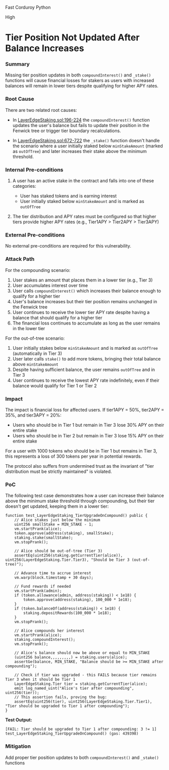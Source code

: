 Fast Corduroy Python

High

# Tier Position Not Updated After Balance Increases

### Summary

Missing tier position updates in both `compoundInterest()` and `_stake()` functions will cause financial losses for stakers as users with increased balances will remain in lower tiers despite qualifying for higher APY rates.

### Root Cause

There are two related root causes:

- In [LayerEdgeStaking.sol:196-224](https://github.com/sherlock-audit/2025-05-layeredge/blob/029b25ca38242ac844f5289547dc759ad2eb308b/edgen-staking/src/stake/LayerEdgeStaking.sol#L202-L230) the `compoundInterest()` function updates the user's balance but fails to update their position in the Fenwick tree or trigger tier boundary recalculations.

- In [LayerEdgeStaking.sol:672-722](https://github.com/sherlock-audit/2025-05-layeredge/blob/029b25ca38242ac844f5289547dc759ad2eb308b/edgen-staking/src/stake/LayerEdgeStaking.sol#L678-L728) the `_stake()` function doesn't handle the scenario where a user initially staked below `minStakeAmount` (marked as `outOfTree`) and later increases their stake above the minimum threshold.

### Internal Pre-conditions

1. A user has an active stake in the contract and falls into one of these categories:
   - User has staked tokens and is earning interest
   - User initially staked below `minStakeAmount` and is marked as `outOfTree`

2. The tier distribution and APY rates must be configured so that higher tiers provide higher APY rates (e.g., Tier1APY > Tier2APY > Tier3APY)

### External Pre-conditions

No external pre-conditions are required for this vulnerability.

### Attack Path

For the compounding scenario:
1. User stakes an amount that places them in a lower tier (e.g., Tier 3)
2. User accumulates interest over time
3. User calls `compoundInterest()` which increases their balance enough to qualify for a higher tier
4. User's balance increases but their tier position remains unchanged in the Fenwick tree
5. User continues to receive the lower tier APY rate despite having a balance that should qualify for a higher tier
6. The financial loss continues to accumulate as long as the user remains in the lower tier

For the out-of-tree scenario:
1. User initially stakes below `minStakeAmount` and is marked as `outOfTree` (automatically in Tier 3)
2. User later calls `stake()` to add more tokens, bringing their total balance above `minStakeAmount`
3. Despite having sufficient balance, the user remains `outOfTree` and in Tier 3
4. User continues to receive the lowest APY rate indefinitely, even if their balance would qualify for Tier 1 or Tier 2


### Impact

The impact is financial loss for affected users. If tier1APY = 50%, tier2APY = 35%, and tier3APY = 20%:
- Users who should be in Tier 1 but remain in Tier 3 lose 30% APY on their entire stake
- Users who should be in Tier 2 but remain in Tier 3 lose 15% APY on their entire stake

For a user with 1000 tokens who should be in Tier 1 but remains in Tier 3, this represents a loss of 300 tokens per year in potential rewards.

The protocol also suffers from undermined trust as the invariant of "tier distribution must be strictly maintained" is violated.

### PoC

The following test case demonstrates how a user can increase their balance above the minimum stake threshold through compounding, but their tier doesn't get updated, keeping them in a lower tier:

```solidity
function test_LayerEdgeStaking_TierUpgradeOnCompound() public {
    // Alice stakes just below the minimum
    uint256 smallStake = MIN_STAKE - 1;
    vm.startPrank(alice);
    token.approve(address(staking), smallStake);
    staking.stake(smallStake);
    vm.stopPrank();

    // Alice should be out-of-tree (Tier 3)
    assertEq(uint256(staking.getCurrentTier(alice)), uint256(LayerEdgeStaking.Tier.Tier3), "Should be Tier 3 (out-of-tree)");

    // Advance time to accrue interest
    vm.warp(block.timestamp + 30 days);
    
    // Fund rewards if needed
    vm.startPrank(admin);
    if (token.allowance(admin, address(staking)) < 1e18) {
        token.approve(address(staking), 100_000 * 1e18);
    }
    if (token.balanceOf(address(staking)) < 1e18) {
        staking.depositRewards(100_000 * 1e18);
    }
    vm.stopPrank();

    // Alice compounds her interest
    vm.startPrank(alice);
    staking.compoundInterest();
    vm.stopPrank();

    // Alice's balance should now be above or equal to MIN_STAKE
    (uint256 balance,,,,,,,,,) = staking.users(alice);
    assertGe(balance, MIN_STAKE, "Balance should be >= MIN_STAKE after compounding");

    // Check if tier was upgraded - this FAILS because tier remains Tier 3 when it should be Tier 1
    LayerEdgeStaking.Tier tier = staking.getCurrentTier(alice);
    emit log_named_uint("Alice's tier after compounding", uint256(tier));
    // This assertion fails, proving the bug:
    assertEq(uint256(tier), uint256(LayerEdgeStaking.Tier.Tier1), "Tier should be upgraded to Tier 1 after compounding");
}
```

**Test Output:**
```Solidity
[FAIL: Tier should be upgraded to Tier 1 after compounding: 3 != 1] test_LayerEdgeStaking_TierUpgradeOnCompound() (gas: 439398)
```

### Mitigation

Add proper tier position updates to both `compoundInterest()` and `_stake()` functions